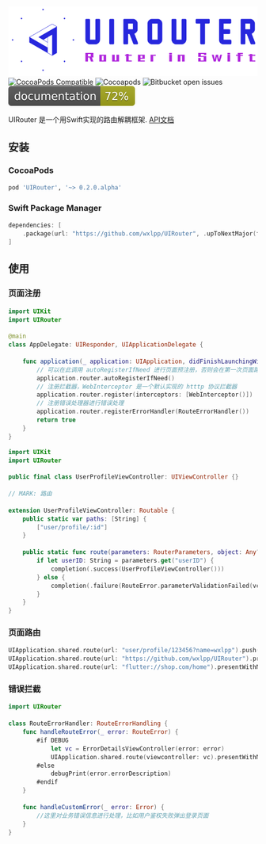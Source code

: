 ![UIRouter: Router in Swift](https://raw.githubusercontent.com/wxlpp/UIRouter/main/log.png)
[![CocoaPods Compatible](https://img.shields.io/cocoapods/v/UIRouter.svg)](https://img.shields.io/cocoapods/v/UIRouter.svg)
![Cocoapods](https://img.shields.io/cocoapods/l/UIRouter)
![Bitbucket open issues](https://img.shields.io/bitbucket/issues/wxlpp/UIRouter)
![Documentation](https://raw.githubusercontent.com/wxlpp/UIRouter/main/docs/badge.svg)

UIRouter 是一个用Swift实现的路由解耦框架.
[API文档](https://wxlpp.github.io/UIRouter/)
## 安装

### CocoaPods

```ruby
pod 'UIRouter', '~> 0.2.0.alpha'
```

### Swift Package Manager

```swift
dependencies: [
    .package(url: "https://github.com/wxlpp/UIRouter", .upToNextMajor(from: "0.2.0"))
]
```
## 使用

### 页面注册

```swift
import UIKit
import UIRouter

@main
class AppDelegate: UIResponder, UIApplicationDelegate {

    func application(_ application: UIApplication, didFinishLaunchingWithOptions launchOptions: [UIApplication.LaunchOptionsKey: Any]?) -> Bool {
        // 可以在此调用 autoRegisterIfNeed 进行页面预注册，否则会在第一次页面路由发生时进行注册
        application.router.autoRegisterIfNeed()
        // 注册拦截器，WebInterceptor 是一个默认实现的 htttp 协议拦截器
        application.router.register(interceptors: [WebInterceptor()])
        // 注册错误处理器进行错误处理
        application.router.registerErrorHandler(RouteErrorHandler())
        return true
    }
}

```

```swift
import UIKit
import UIRouter

public final class UserProfileViewController: UIViewController {}

// MARK: 路由

extension UserProfileViewController: Routable {
    public static var paths: [String] {
        ["user/profile/:id"]
    }

    public static func route(parameters: RouterParameters, object: Any?, completion: @escaping RouteCompletionHandler<UserProfileViewController>) {
        if let userID: String = parameters.get("userID") {
            completion(.success(UserProfileViewController()))
        } else {
            completion(.failure(RouteError.parameterValidationFailed(vcType: Self.self, name: "userID")))
        }
    }
}
```
### 页面路由
```swift
UIApplication.shared.route(url: "user/profile/123456?name=wxlpp").push()
UIApplication.shared.route(url: "https://github.com/wxlpp/UIRouter").present()
UIApplication.shared.route(url: "flutter://shop.com/home").presentWithNavigationController(UINavigationController.self)
```
### 错误拦截
```swift
import UIRouter

class RouteErrorHandler: RouteErrorHandling {
    func handleRouteError(_ error: RouteError) {
        #if DEBUG
            let vc = ErrorDetailsViewController(error: error)
            UIApplication.shared.route(viewcontroller: vc).presentWithNavigationController(UINavigationController.self)
        #else
            debugPrint(error.errorDescription)
        #endif
    }

    func handleCustomError(_ error: Error) {
        //这里对业务错误信息进行处理，比如用户鉴权失败弹出登录页面
    }
}
```
